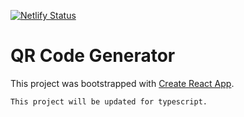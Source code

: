 [![Netlify Status](https://api.netlify.com/api/v1/badges/1497de10-afd3-43ee-b008-726c6ea9ebf2/deploy-status)](https://app.netlify.com/sites/qrcodereactjs/deploys)

# QR Code Generator
This project was bootstrapped with [Create React App](https://github.com/facebook/create-react-app).

`This project will be updated for typescript.`
